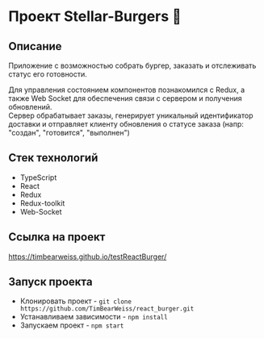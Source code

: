 # Проект Stellar-Burgers :hamburger:

## Описание
Приложение с возможностью собрать бургер, заказать и отслеживать статус его готовности.

 Для управления состоянием компонентов познакомился с Redux, а также Web Socket для обеспечения связи с сервером и получения обновлений.
 <br>Сервер обрабатывает заказы, генерирует уникальный идентификатор доставки и отправляет клиенту обновления о статусе заказа (напр: "создан", "готовится", "выполнен")

## Стек технологий
* TypeScript
* React
* Redux
* Redux-toolkit
* Web-Socket

## Ссылка на проект  
https://timbearweiss.github.io/testReactBurger/

## Запуск проекта
* Клонировать проект - `git clone https://github.com/TimBearWeiss/react_burger.git`
* Устанавливаем зависимости - `npm install`
* Запускаем проект - `npm start`

